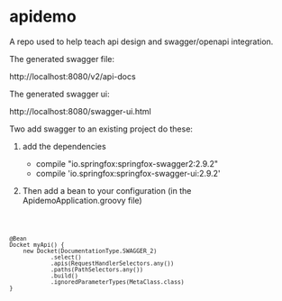 # apidemo
A repo used to help teach api design and swagger/openapi integration.

The generated swagger file:

http://localhost:8080/v2/api-docs

The generated swagger ui:

http://localhost:8080/swagger-ui.html

Two add swagger to an existing project do these:
1. add the dependencies
    * compile "io.springfox:springfox-swagger2:2.9.2"
    * compile 'io.springfox:springfox-swagger-ui:2.9.2'

1. Then add a bean to your configuration (in the ApidemoApplication.groovy file)

<code>

    @Bean
    Docket myApi() {
        new Docket(DocumentationType.SWAGGER_2)
                .select()
                .apis(RequestHandlerSelectors.any())
                .paths(PathSelectors.any())
                .build()
                .ignoredParameterTypes(MetaClass.class)
    }

</code>

